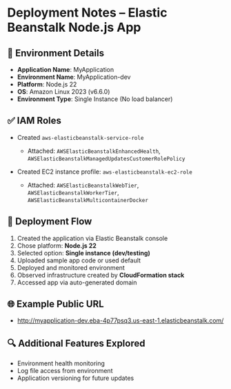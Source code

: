 # Deployment Notes – Elastic Beanstalk Node.js App

## 🔨 Environment Details

- **Application Name**: MyApplication
- **Environment Name**: MyApplication-dev
- **Platform**: Node.js 22
- **OS**: Amazon Linux 2023 (v6.6.0)
- **Environment Type**: Single Instance (No load balancer)

## ✅ IAM Roles

- Created `aws-elasticbeanstalk-service-role`
  - Attached: `AWSElasticBeanstalkEnhancedHealth`, `AWSElasticBeanstalkManagedUpdatesCustomerRolePolicy`

- Created EC2 instance profile: `aws-elasticbeanstalk-ec2-role`
  - Attached: `AWSElasticBeanstalkWebTier`, `AWSElasticBeanstalkWorkerTier`, `AWSElasticBeanstalkMulticontainerDocker`

## 🚀 Deployment Flow

1. Created the application via Elastic Beanstalk console
2. Chose platform: **Node.js 22**
3. Selected option: **Single instance (dev/testing)**
4. Uploaded sample app code or used default
5. Deployed and monitored environment
6. Observed infrastructure created by **CloudFormation stack**
7. Accessed app via auto-generated domain

## 🌐 Example Public URL

- http://myapplication-dev.eba-4p77psq3.us-east-1.elasticbeanstalk.com/


## 🔍 Additional Features Explored

- Environment health monitoring
- Log file access from environment
- Application versioning for future updates


